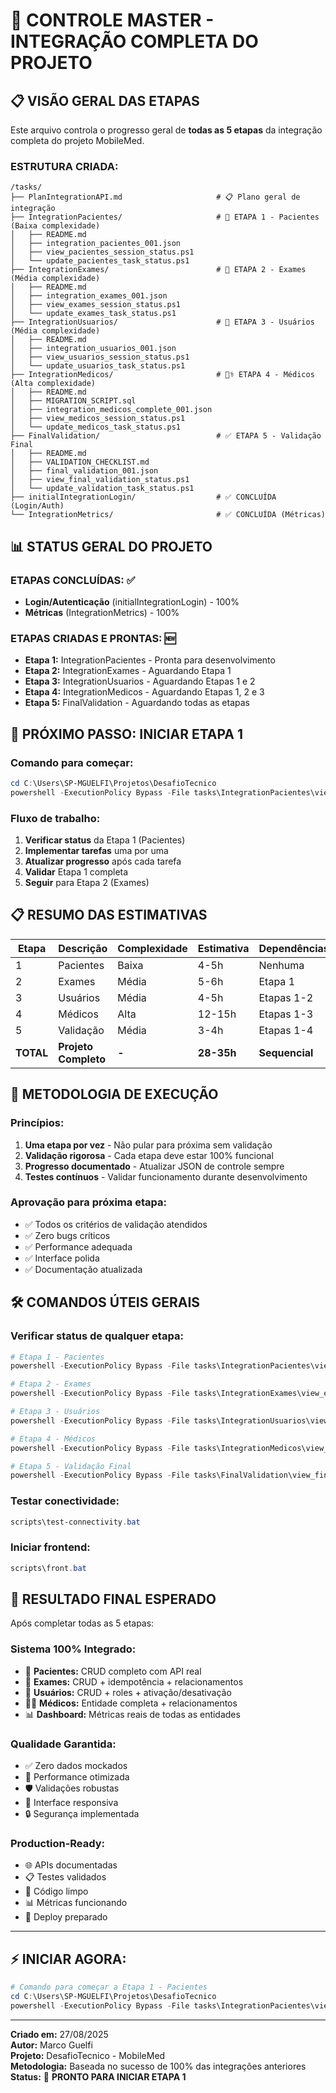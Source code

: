 # 🚀 CONTROLE MASTER - INTEGRAÇÃO COMPLETA DO PROJETO

## 📋 **VISÃO GERAL DAS ETAPAS**

Este arquivo controla o progresso geral de **todas as 5 etapas** da integração completa do projeto MobileMed.

### **ESTRUTURA CRIADA:**

```
/tasks/
├── PlanIntegrationAPI.md                     # 📋 Plano geral de integração
├── IntegrationPacientes/                     # 🏥 ETAPA 1 - Pacientes (Baixa complexidade)
│   ├── README.md
│   ├── integration_pacientes_001.json
│   ├── view_pacientes_session_status.ps1
│   └── update_pacientes_task_status.ps1
├── IntegrationExames/                        # 🔬 ETAPA 2 - Exames (Média complexidade)
│   ├── README.md
│   ├── integration_exames_001.json
│   ├── view_exames_session_status.ps1
│   └── update_exames_task_status.ps1
├── IntegrationUsuarios/                      # 👤 ETAPA 3 - Usuários (Média complexidade)
│   ├── README.md
│   ├── integration_usuarios_001.json
│   ├── view_usuarios_session_status.ps1
│   └── update_usuarios_task_status.ps1
├── IntegrationMedicos/                       # 👩‍⚕️ ETAPA 4 - Médicos (Alta complexidade)
│   ├── README.md
│   ├── MIGRATION_SCRIPT.sql
│   ├── integration_medicos_complete_001.json
│   ├── view_medicos_session_status.ps1
│   └── update_medicos_task_status.ps1
├── FinalValidation/                          # ✅ ETAPA 5 - Validação Final
│   ├── README.md
│   ├── VALIDATION_CHECKLIST.md
│   ├── final_validation_001.json
│   ├── view_final_validation_status.ps1
│   └── update_validation_task_status.ps1
├── initialIntegrationLogin/                  # ✅ CONCLUÍDA (Login/Auth)
└── IntegrationMetrics/                       # ✅ CONCLUÍDA (Métricas)
```

## 📊 **STATUS GERAL DO PROJETO**

### **ETAPAS CONCLUÍDAS:** ✅
- **Login/Autenticação** (initialIntegrationLogin) - 100%
- **Métricas** (IntegrationMetrics) - 100%

### **ETAPAS CRIADAS E PRONTAS:** 🆕
- **Etapa 1:** IntegrationPacientes - Pronta para desenvolvimento
- **Etapa 2:** IntegrationExames - Aguardando Etapa 1
- **Etapa 3:** IntegrationUsuarios - Aguardando Etapas 1 e 2
- **Etapa 4:** IntegrationMedicos - Aguardando Etapas 1, 2 e 3
- **Etapa 5:** FinalValidation - Aguardando todas as etapas

## 🎯 **PRÓXIMO PASSO: INICIAR ETAPA 1**

### **Comando para começar:**
```powershell
cd C:\Users\SP-MGUELFI\Projetos\DesafioTecnico
powershell -ExecutionPolicy Bypass -File tasks\IntegrationPacientes\view_pacientes_session_status.ps1
```

### **Fluxo de trabalho:**
1. **Verificar status** da Etapa 1 (Pacientes)
2. **Implementar tarefas** uma por uma
3. **Atualizar progresso** após cada tarefa
4. **Validar** Etapa 1 completa
5. **Seguir** para Etapa 2 (Exames)

## 📋 **RESUMO DAS ESTIMATIVAS**

| Etapa | Descrição | Complexidade | Estimativa | Dependências |
|-------|-----------|--------------|------------|--------------|
| 1 | Pacientes | Baixa | 4-5h | Nenhuma |
| 2 | Exames | Média | 5-6h | Etapa 1 |
| 3 | Usuários | Média | 4-5h | Etapas 1-2 |
| 4 | Médicos | Alta | 12-15h | Etapas 1-3 |
| 5 | Validação | Média | 3-4h | Etapas 1-4 |
| **TOTAL** | **Projeto Completo** | **-** | **28-35h** | **Sequencial** |

## 🎯 **METODOLOGIA DE EXECUÇÃO**

### **Princípios:**
1. **Uma etapa por vez** - Não pular para próxima sem validação
2. **Validação rigorosa** - Cada etapa deve estar 100% funcional
3. **Progresso documentado** - Atualizar JSON de controle sempre
4. **Testes contínuos** - Validar funcionamento durante desenvolvimento

### **Aprovação para próxima etapa:**
- ✅ Todos os critérios de validação atendidos
- ✅ Zero bugs críticos
- ✅ Performance adequada
- ✅ Interface polida
- ✅ Documentação atualizada

## 🛠️ **COMANDOS ÚTEIS GERAIS**

### **Verificar status de qualquer etapa:**
```powershell
# Etapa 1 - Pacientes
powershell -ExecutionPolicy Bypass -File tasks\IntegrationPacientes\view_pacientes_session_status.ps1

# Etapa 2 - Exames  
powershell -ExecutionPolicy Bypass -File tasks\IntegrationExames\view_exames_session_status.ps1

# Etapa 3 - Usuários
powershell -ExecutionPolicy Bypass -File tasks\IntegrationUsuarios\view_usuarios_session_status.ps1

# Etapa 4 - Médicos
powershell -ExecutionPolicy Bypass -File tasks\IntegrationMedicos\view_medicos_session_status.ps1

# Etapa 5 - Validação Final
powershell -ExecutionPolicy Bypass -File tasks\FinalValidation\view_final_validation_status.ps1
```

### **Testar conectividade:**
```powershell
scripts\test-connectivity.bat
```

### **Iniciar frontend:**
```powershell
scripts\front.bat
```

## 🎉 **RESULTADO FINAL ESPERADO**

Após completar todas as 5 etapas:

### **Sistema 100% Integrado:**
- 🏥 **Pacientes:** CRUD completo com API real
- 🔬 **Exames:** CRUD + idempotência + relacionamentos
- 👤 **Usuários:** CRUD + roles + ativação/desativação
- 👩‍⚕️ **Médicos:** Entidade completa + relacionamentos
- 📊 **Dashboard:** Métricas reais de todas as entidades

### **Qualidade Garantida:**
- ✅ Zero dados mockados
- 🚀 Performance otimizada
- 🛡️ Validações robustas
- 📱 Interface responsiva
- 🔒 Segurança implementada

### **Production-Ready:**
- 🌐 APIs documentadas
- 📋 Testes validados
- 🔧 Código limpo
- 📊 Métricas funcionando
- 🚀 Deploy preparado

---

## ⚡ **INICIAR AGORA:**

```powershell
# Comando para começar a Etapa 1 - Pacientes
cd C:\Users\SP-MGUELFI\Projetos\DesafioTecnico
powershell -ExecutionPolicy Bypass -File tasks\IntegrationPacientes\view_pacientes_session_status.ps1
```

---

**Criado em:** 27/08/2025  
**Autor:** Marco Guelfi  
**Projeto:** DesafioTecnico - MobileMed  
**Metodologia:** Baseada no sucesso de 100% das integrações anteriores  
**Status:** 🚀 **PRONTO PARA INICIAR ETAPA 1**